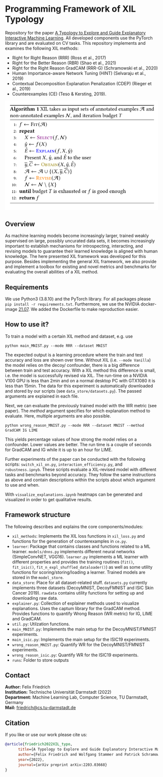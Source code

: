 <!-- #region -->
# Programming Framework of XIL Typology
Repository for the paper [A Typology to Explore and Guide Explanatory Interactive Machine Learning](https://arxiv.org/abs/2203.03668). All developed components use the PyTorch library and are evaluated on CV tasks. This repository implements and examines the following XIL methods:

* Right for Right Reason (RRR) (Ross et al., 2017)
* Right for the Better Reason (RBR) (Shao et al., 2021)
* Right for the Right Reason GradCAM (RRR-G) (Schramowski et al., 2020)
* Human Importance-aware Network Tuning (HINT) (Selvaraju et al., 2019)
* Contextual Decomposition Explanation Penalization (CDEP) (Rieger et al., 2019)
* Counterexamples (CE) (Teso & Kersting, 2019).

![XIL Typology](./framework_fig.png)

## Overview
As machine learning models become increasingly larger, trained weakly supervised on large, possibly uncurated data sets, it becomes increasingly important to establish mechanisms for introspecting, interacting, and revising models to guarantee their learned knowledge is aligned with human knowledge. 
The here presented XIL framework was developed for this purpose. 
Besides implementing the general XIL framework, we also provide and implement a toolbox for existing and novel metrics and benchmarks for evaluating the overall abilities of a XIL method.

## Requirements
We use Python3 (3.8.10) and the PyTorch library. For all packages please `pip install -r requirements.txt`. Furthermore, we use the NVIDIA docker-image [21.07](https://docs.nvidia.com/deeplearning/frameworks/pytorch-release-notes/rel_21-07.html#rel_21-07 "21.07"). We added the Dockerfile to make reproduction easier.

## How to use it?
To train a model with a certain XIL method and dataset, e.g. use 

```
python main_MNIST.py --mode RRR --dataset MNIST
``` 

The expected output is a learning procedure where the train and test accuracy and loss are shown over time. Without XIL (i.e. `--mode Vanilla`) the model relies on the decoy/ confounder, there is a big difference between train and test accuracy. With a XIL method this difference is small, i.e. the model is successfully revised via XIL. The run-time on a NVIDIA V100 GPU is less than 2min and on a normal desktop PC with GTX1080 it is less than 15min. The data for this experiment is automatically downloaded and stored by our scripts (see `data_store/datasets.py`). The passed arguments are explained in each file.

Next, we can evaluate the previously trained model with the WR metric (see paper). The *method* argument specifies for which explanation method to evaluate. Here, multiple arguments are also possible.

```
python wrong_reason_MNIST.py --mode RRR --dataset MNIST --method GradCAM IG LIME
``` 

This yields percentage values of how strong the model relies on a confounder. Lower values are better. The run time is a couple of seconds for GradCAM and IG while it is up to an hour for LIME.

Further experiments of the paper can be conducted with the following scripts: `switch_xil_on.py`, `interaction_efficiency.py`, and `robustness.ipnyb`. These scripts evaluate a XIL-revised model with different tasks and benchmarks beyond accuracy. They follow the same instructions as above and contain descriptions within the scripts about which argument to use and when.

With `visualize_explanations.ipynb` heatmaps can be generated and visualized in order to get qualitative results.

## Framework structure
The following describes and explains the core components/modules:

* `xil_methods`: Implements the XIL loss functions in `xil_loss.py` and functions for the generation of counterexamples in `ce.py`. 
* `learner`: Package that contains classes and functions related to a ML learner. `models/dnns.py` implements different neural networks (SimpleConvNET, VGG16). `learner.py` implements a ML learner with different properties and provides the training routines (`fit()`, `fit_isic()`, `fit_n_expl_shuffled_dataloader()`) as well as some utility functions for scoring/storing/loading a learner. Trained models are stored in the `model_store`.
* `data_store`: Place for all dataset-related stuff. `datasets.py` currently implements three datasets (DecoyMNIST, DecoyFMNIST and ISIC Skin Cancer 2019). `rawdata` contains utility functions for setting up and downloading raw data. 
* `explainer.py`: Collection of explainer methods used to visualize explanations. Uses the captum library for the GradCAM method. Provides functions to quantify Wrong Reason (WR metric) for IG, LIME and GradCAM. 
* `util.py`: Utilzation functions.
* `main_MNIST.py`: Implements the main setup for the DecoyMNIST/FMNIST experiments.  
* `main_isic.py`: Implements the main setup for the ISIC19 experiments.
* `wrong_reason_MNIST.py`: Quantify WR for the DecoyMNIST/FMNIST experiments.
* `wrong_reason_isic.py`: Quantify WR for the ISIC19 experiments.
* `runs`: Folder to store outputs 

## Contact
**Author:** Felix Friedrich  
**Institution:** Technische Universität Darmstadt (2022)  
**Department:** Machine Learning Lab, Computer Science, TU Darmstadt, Germany   
**Mail:** <friedrich@cs.tu-darmstadt.de>

## Citation
If you like or use our work please cite us:
```bibtex
@article{friedrich2022XIL_typo,
      title={A Typology to Explore and Guide Explanatory Interactive Machine Learning}, 
      author={Felix Friedrich and Wolfgang Stammer and Patrick Schramowski and Kristian Kersting},
      year={2022},
      journal={arXiv preprint arXiv:2203.03668}
}
```
<!-- #endregion -->
